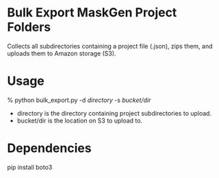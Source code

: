 # Bulk Export MaskGen Project Folders

Collects all subdirectories containing a project file (.json), zips them, and uploads them to Amazon storage (S3).

# Usage

% python bulk_export.py -d *directory* -s *bucket/dir*

 - directory is the directory containing project subdirectories to upload.
 - bucket/dir is the location on S3 to upload to.

# Dependencies
pip install boto3